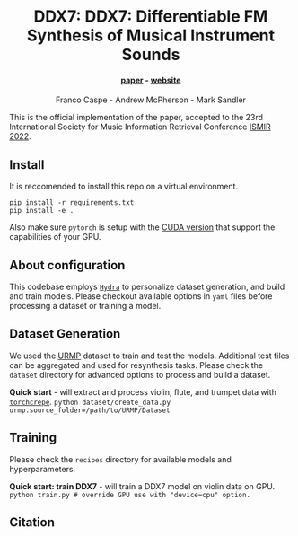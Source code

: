 <h1 align="center">DDX7: DDX7: Differentiable FM Synthesis of Musical Instrument Sounds</h1>
<div align="center">
<h4>
    <a href="" target="_blank">paper</a> - <a href="https://fcaspe.github.io/ddx7" target="_blank">website</a>
</h4>
    <p>
    Franco Caspe - Andrew McPherson - Mark Sandler
    </p>
</div>

This is the official implementation of the paper, accepted to the 23rd International Society
for Music Information Retrieval Conference [ISMIR 2022](https://ismir2022.ismir.net/).

## Install

It is reccomended to install this repo on a virtual environment.


    pip install -r requirements.txt
    pip install -e .

Also make sure `pytorch` is setup with the [CUDA version](https://pytorch.org/get-started/locally/)
that support the capabilities of your GPU.

## About configuration

This codebase employs [`Hydra`](https://hydra.cc/) to personalize dataset generation, and build and train models.
Please checkout available options in `yaml` files before processing a dataset or training a model.

## Dataset Generation

We used the [URMP](https://labsites.rochester.edu/air/projects/URMP.html) dataset to train and test the models.
Additional test files can be aggregated and used for resynthesis tasks.
Please check the `dataset` directory for advanced options to process and build a dataset.

**Quick start** - will extract and process violin, flute, and trumpet data with [`torchcrepe`](https://github.com/maxrmorrison/torchcrepe).
`
python dataset/create_data.py urmp.source_folder=/path/to/URMP/Dataset
`

## Training

Please check the `recipes` directory for available models and hyperparameters.

**Quick start: train DDX7** - will train a DDX7 model on violin data on GPU.
`
python train.py # override GPU use with "device=cpu" option.
`

## Citation
